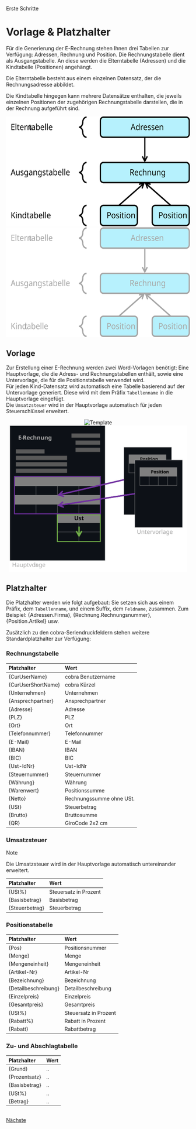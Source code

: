 Erste Schritte

# Vorlage & Platzhalter

Für die Generierung der E-Rechnung stehen Ihnen drei Tabellen zur Verfügung: Adressen, Rechnung und Position. 
Die Rechnungstabelle dient als Ausgangstabelle. An diese werden die Elterntabelle (Adressen) und die Kindtabelle  (Positionen) angehängt. 

Die Elterntabelle besteht aus einem einzelnen Datensatz, der die Rechnungsadresse abbildet. 

Die Kindtabelle hingegen kann mehrere Datensätze enthalten, die jeweils einzelnen Positionen der zugehörigen Rechnungstabelle darstellen, die in der Rechnung aufgeführt sind. 

<p align="center">
<img src="/docs/ERD-light.svg#gh-light-mode-only" alt="ERD" Height="300" />
<img src="/docs/ERD-dark.svg#gh-dark-mode-only" alt="ERD" Height="300" />
</p>

## Vorlage

Zur Erstellung einer E-Rechnung werden zwei Word-Vorlagen benötigt: Eine Hauptvorlage, die die Adress- und Rechnungstabellen enthält, sowie eine Untervorlage, die für die Positionstabelle verwendet wird.  
Für jeden Kind-Datensatz wird automatisch eine Tabelle basierend auf der Untervorlage generiert. Diese wird mit dem Präfix `Tabellenname` in die Hauptvorlage eingefügt.  
Die `Umsatzsteuer` wird in der Hauptvorlage automatisch für jeden Steuerschlüssel erweitert.  

<p align="center">
<img src="/docs/Template-ligh.svgt#gh-light-mode-only" alt="Template" Height="400" />
<img src="/docs/Template-dark.svg#gh-dark-mode-only" alt="Template" Height="400" />
</p>

## Platzhalter

Die Platzhalter werden wie folgt aufgebaut: Sie setzen sich aus einem Präfix, dem `Tabellenname`, und einem Suffix, dem `Feldname`, zusammen. Zum Beispiel: {Adressen.Firma}, {Rechnung.Rechnungsnummer}, {Position.Artikel} usw.

Zusätzlich zu den cobra-Seriendruckfeldern stehen weitere Standardplatzhalter zur Verfügung:

### Rechnungstabelle

Platzhalter | Wert
:-- | :--
{CurUserName} | cobra Benutzername
{CurUserShortName} | cobra Kürzel
{Unternehmen} | Unternehmen
{Ansprechpartner} | Ansprechpartner
{Adresse} | Adresse
{PLZ} | PLZ
{Ort} | Ort
{Telefonnummer} | Telefonnummer
{E-Mail} | E-Mail
{IBAN} | IBAN
{BIC} | BIC
{Ust-IdNr} | Ust-IdNr
{Steuernummer} | Steuernummer
{Währung} | Währung
{Warenwert} | Positionssumme
{Netto} | Rechnungssumme ohne USt.
{USt} | Steuerbetrag
{Brutto} | Bruttosumme
{QR} | GiroCode 2x2 cm 

### Umsatzsteuer

> [!NOTE]
> Die Umsatzsteuer wird in der Hauptvorlage automatisch untereinander erweitert.
 
Platzhalter  | Wert
:-- | :--
{USt%} | Steuersatz in Prozent
{Basisbetrag} | Basisbetrag
{Steuerbetrag} | Steuerbetrag

### Positionstabelle
  
Platzhalter  | Wert
:-- | :--
{Pos} | Positionsnummer
{Menge} | Menge 
{Mengeneinheit} | Mengeneinheit
{Artikel-Nr} | Artikel-Nr
{Bezeichnung} | Bezeichnung
{Detailbeschreibung} | Detailbeschreibung
{Einzelpreis} | Einzelpreis
{Gesamtpreis} | Gesamtpreis
{USt%} | Steuersatz in Prozent
{Rabatt%} | Rabatt in Prozent
{Rabatt} | Rabattbetrag 


 ### Zu- und Abschlagtabelle

 Platzhalter  | Wert
:-- | :--
{Grund} | ..
{Prozentsatz} | ..
{Basisbetrag} | ..
{USt%} | ..
{Betrag} | ..

##

[Nächste](./Installation.md) 

